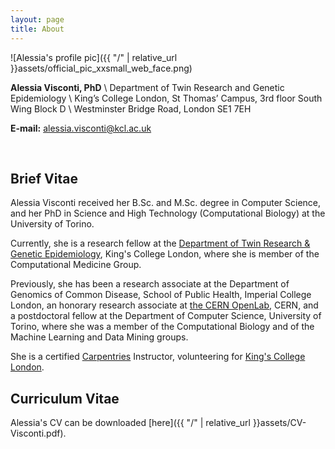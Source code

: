 ```yaml
---
layout: page
title: About
---
```


![Alessia's profile pic]({{ "/" | relative_url }}assets/official_pic_xxsmall_web_face.png)

**Alessia Visconti, PhD** \\
Department of Twin Research and Genetic Epidemiology \\
King’s College London, St Thomas’ Campus, 3rd floor South Wing Block D \\
Westminster Bridge Road, London SE1 7EH 

**E-mail:** [alessia.visconti@kcl.ac.uk](mailto:alessia.visconti@kcl.ac.uk)

<br> 

## Brief Vitae

Alessia Visconti received her B.Sc. and M.Sc. degree in Computer Science, and her PhD in Science and High Technology (Computational Biology) at the University of Torino.

Currently, she is a research fellow at the [Department of Twin Research & Genetic Epidemiology](http://www.twinsuk.ac.uk/), King's College London, where she is member of the Computational Medicine Group.

Previously, she has been a research associate at the Department of Genomics of Common Disease, School of Public Health, Imperial College London, an honorary research associate at [the CERN OpenLab](http://openlab.cern/), CERN, and a postdoctoral fellow at the Department of Computer Science, University of Torino, where she was a member of the Computational Biology and of the Machine Learning and Data Mining groups. 

She is a certified [Carpentries](https://carpentries.org/) Instructor, volunteering for [King's College London](https://kcl-carpentries.github.io/index.html).

## Curriculum Vitae

Alessia's CV can be downloaded [here]({{ "/" | relative_url }}assets/CV-Visconti.pdf).
